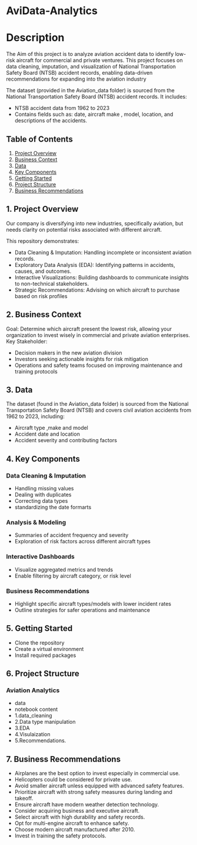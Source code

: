 # AviData-Analytics
# Description 
The Aim of this project is to analyze aviation accident data to identify low-risk aircraft for commercial and private ventures. This project focuses on data cleaning, imputation, and visualization of National Transportation Safety Board (NTSB) accident records, enabling data-driven recommendations for expanding into the aviation industry

The dataset (provided in the Aviation_data folder) is sourced from the National Transportation Safety Board (NTSB) accident records.
It includes:
- NTSB accident data from 1962 to 2023
- Contains fields such as: date, aircraft make , model, location, and descriptions of the accidents.

## Table of Contents
1. [Project Overview](#1-project-overview)
2. [Business Context](#2-business-context)
3. [Data](#3-data)
4. [Key Components](#4-key-components)
5. [Getting Started](#5-getting-started)
6. [Project Structure](#6-project-structure)
7. [Business Recommendations](#7-business-recommendations)

## 1. Project Overview
   
Our  company is diversifying into new industries, specifically aviation, but needs clarity on potential risks associated with different aircraft.

This repository demonstrates:
- Data Cleaning & Imputation: Handling incomplete or inconsistent aviation records.
- Exploratory Data Analysis (EDA): Identifying patterns in accidents, causes, and outcomes.
- Interactive Visualizations: Building dashboards to communicate insights to non-technical stakeholders.
- Strategic Recommendations: Advising on which aircraft to purchase based on risk profiles

## 2. Business Context
Goal: Determine which aircraft present the lowest risk, allowing your organization to invest wisely in commercial and private aviation enterprises.
Key Stakeholder:
- Decision makers in the new aviation division
- Investors seeking actionable insights for risk mitigation
- Operations and safety teams focused on improving maintenance and training protocols

## 3. Data 
The dataset (found in the Aviation_data folder) is sourced from the National Transportation Safety Board (NTSB) and covers civil aviation accidents from 1962 to 2023, including:
- Aircraft type ,make and model
- Accident date and location
- Accident severity and contributing factors

## 4. Key Components
### Data Cleaning & Imputation
- Handling missing values
- Dealing with duplicates
- Correcting data types
- standardizing the date formarts
### Analysis & Modeling
- Summaries of accident frequency and severity
- Exploration of risk factors across different aircraft types
### Interactive Dashboards
- Visualize aggregated metrics and trends
- Enable filtering by aircraft category, or risk level
### Business Recommendations
- Highlight specific aircraft types/models with lower incident rates
- Outline strategies for safer operations and maintenance

## 5. Getting Started
- Clone the repository
- Create a virtual environment
- Install required packages

## 6. Project Structure
### Aviation Analytics
- data
- notebook content
- 1.data_cleaning
- 2.Data type manipulation  
- 3.EDA
- 4.Visulaization
- 5.Recommendations.

## 7. Business Recommendations
- Airplanes are the best option to invest especially in commercial use.
- Helicopters could be considered for private use.
- Avoid smaller aircraft unless equipped with advanced safety features.
- Prioritize aircraft with strong safety measures during landing and takeoff.
- Ensure aircraft have modern weather detection technology.
- Consider acquiring business and executive aircraft.
- Select aircraft with high durability and safety records.
- Opt for multi-engine aircraft to enhance safety.
- Choose modern aircraft manufactured after 2010.
- Invest in training the safety protocols.